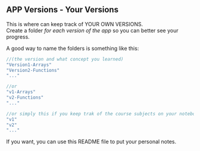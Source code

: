 ## APP Versions - Your Versions
This is where can keep track of YOUR OWN VERSIONS.<br>
Create a folder *for each version of the app* so you can better see your progress.<br>

A good way to name the folders is something like this:<br>

```js
//(the version and what concept you learned)
"Version1-Arrays"
"Version2-Functions"
"..."

//or
"v1-Arrays"
"v2-Functions"
"..."

//or simply this if you keep trak of the course subjects on your notebook
"v1"
"v2"
"..."
```

If you want, you can use this README file to put your personal notes.
